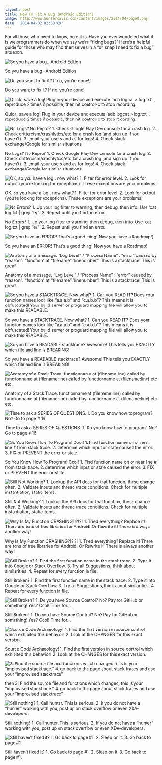 ```yaml
---
layout: post
title: How To Fix A Bug (Android Edition)
image: http://www.hunterdavis.com/content/images/2014/04/page0.png
date: '2014-04-02 02:53:09'
---
```



For all those who need to know, here it is. Have you ever wondered what it is we programmers do when we say we’re “fixing bugs?” Here’s a helpful guide for those who may find themselves in a “oh snap I need to fix a bug” situation.


![ So you have a bug.. Android Edition](http://www.hunterdavis.com/content/images/2014/04/page0.png)

So you have a bug.. Android Edition

  
![Do you want to fix it? If no, you’re done!](http://www.hunterdavis.com/content/images/2014/04/page1.png)]

Do you want to fix it? If no, you’re done!   

![Quick, save a log! Plug in your device and execute ‘adb logcat > log.txt’ , reproduce 2 times if possible, then hit control-c to stop recording.](http://www.hunterdavis.com/content/images/2014/04/page2.png)

Quick, save a log! Plug in your device and execute ‘adb logcat > log.txt’ , reproduce 2 times if possible, then hit control-c to stop recording.   

![No Logs? No Repro? 1. Check Google Play Dev console for a crash log. 2. Check crittercism/crashlytics/etc for a crash log (and sign up if you haven’t). 3. email-your users and as for logs! 4. Check stack exchange/Google for similar situations  ](http://www.hunterdavis.com/content/images/2014/04/page3.png)

No Logs? No Repro? 1. Check Google Play Dev console for a crash log. 2. Check crittercism/crashlytics/etc for a crash log (and sign up if you haven’t). 3. email-your users and as for logs! 4. Check stack exchange/Google for similar situations   

![OK, so you have a log.. now what? 1. Filter for error level. 2. Look for output (you’re looking for exceptions). These exceptions are your problems!  ](http://www.hunterdavis.com/content/images/2014/04/page4.png)

OK, so you have a log.. now what? 1. Filter for error level. 2. Look for output (you’re looking for exceptions). These exceptions are your problems!   

![No Errors? 1. Up your log filter to warning, then debug, then info. Use ‘cat log.txt | grep “e/”‘ 2. Repeat until you find an error.](http://www.hunterdavis.com/content/images/2014/04/page5.png)

No Errors? 1. Up your log filter to warning, then debug, then info. Use ‘cat log.txt | grep “e/”‘ 2. Repeat until you find an error.   

![So you have an ERROR! That’s a good thing! Now you have a Roadmap!](http://www.hunterdavis.com/content/images/2014/04/page6.png)]

So you have an ERROR! That’s a good thing! Now you have a Roadmap!   

![Anatomy of a message. “Log Level” / “Process Name” : “error” caused by “reason”: “function” at “filename”:”linenumber”. This is a stacktrace! This is great!](http://www.hunterdavis.com/content/images/2014/04/page7.png)

Anatomy of a message. “Log Level” / “Process Name” : “error” caused by “reason”: “function” at “filename”:”linenumber”. This is a stacktrace! This is great!   

![So you have a STACKTRACE. Now what? 1. Can you READ IT? Does your function names look like “a.a.a.b” and “c.a.b.b”? This means it is obfuscated! Your build server or proguard mapping file will allow you to make this READABLE. ](http://www.hunterdavis.com/content/images/2014/04/page8.png)

So you have a STACKTRACE. Now what? 1. Can you READ IT? Does your function names look like “a.a.a.b” and “c.a.b.b”? This means it is obfuscated! Your build server or proguard mapping file will allow you to make this READABLE.   

![So you have a READABLE stacktrace? Awesome! This tells you EXACTLY which file and line is BREAKING!](http://www.hunterdavis.com/content/images/2014/04/page9.png)

So you have a READABLE stacktrace? Awesome! This tells you EXACTLY which file and line is BREAKING!   


![Anatomy of a Stack Trace. functionname at (filename:line) called by functionname at (filename:line) called by functionname at (filename:line) etc etc.](http://www.hunterdavis.com/content/images/2014/04/page10.png) 

Anatomy of a Stack Trace. functionname at (filename:line) called by functionname at (filename:line) called by functionname at (filename:line) etc etc.   

![Time to ask a SERIES OF QUESTIONS. 1. Do you know how to program? No? Go to page # 16](http://www.hunterdavis.com/content/images/2014/04/page11.png)

Time to ask a SERIES OF QUESTIONS. 1. Do you know how to program? No? Go to page # 16   

![So You Know How To Program! Cool! 1. Find function name on or near line # from stack trace. 2. determine which input or state caused the error. 3. FIX or PREVENT the error or state.](http://www.hunterdavis.com/content/images/2014/04/page12.png)

So You Know How To Program! Cool! 1. Find function name on or near line # from stack trace. 2. determine which input or state caused the error. 3. FIX or PREVENT the error or state.   

![Still Not Working? 1. Lookup the API docs for that function, these change often. 2. Validate inputs and thread /race conditions. Check for multiple instantiation, static items.](http://www.hunterdavis.com/content/images/2014/04/page13.png)

Still Not Working? 1. Lookup the API docs for that function, these change often. 2. Validate inputs and thread /race conditions. Check for multiple instantiation, static items.   

![Why Is My Function CRASHING?!?!?! 1. Tried everything? Replace it! There are tons of free libraries for Android! Or Rewrite it! There is always another way!](http://www.hunterdavis.com/content/images/2014/04/page21.png)

Why Is My Function CRASHING?!?!?! 1. Tried everything? Replace it! There are tons of free libraries for Android! Or Rewrite it! There is always another way!   

![Still Broken? 1. Find the first function name in the stack trace. 2. Type it into Google or Stack Overflow. 3. Try all Suggestions, think about similarities. 4. Repeat for every function in file.](http://www.hunterdavis.com/content/images/2014/04/page14.png)

Still Broken? 1. Find the first function name in the stack trace. 2. Type it into Google or Stack Overflow. 3. Try all Suggestions, think about similarities. 4. Repeat for every function in file.   

![Still Broken? 1. Do you have Source Control? No? Pay for GitHub or something! Yes? Cool! Time for…](http://www.hunterdavis.com/content/images/2014/04/page15.png)

Still Broken? 1. Do you have Source Control? No? Pay for GitHub or something! Yes? Cool! Time for…   

![Source Code Archaeology! 1. Find the first version in source control which exhibited this behavior! 2. Look at the CHANGES for this exact version.](http://www.hunterdavis.com/content/images/2014/04/page17.png)

Source Code Archaeology! 1. Find the first version in source control which exhibited this behavior! 2. Look at the CHANGES for this exact version.   

![3. Find the source file and functions which changed, this is your “improvised stacktrace.” 4. go back to the page about stack traces and use your “improvised stacktrace”](http://www.hunterdavis.com/content/images/2014/04/page18.png)

then 3. Find the source file and functions which changed, this is your “improvised stacktrace.” 4. go back to the page about stack traces and use your “improvised stacktrace”   

![Still nothing? 1. Call hunter. This is serious. 2. If you do not have a “hunter” working with you, post up on stack overflow or even XDA-developers.](http://www.hunterdavis.com/content/images/2014/04/page19.png)

Still nothing? 1. Call hunter. This is serious. 2. If you do not have a “hunter” working with you, post up on stack overflow or even XDA-developers.   

![Still haven’t fixed it? 1. Go back to page #1. 2. Sleep on it. 3. Go back to page #1.](http://www.hunterdavis.com/content/images/2014/04/page20.png)

Still haven’t fixed it? 1. Go back to page #1. 2. Sleep on it. 3. Go back to page #1.   

